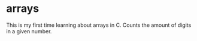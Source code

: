 # arrays

This is my first time learning about arrays in C. Counts the amount of digits in a given number.
